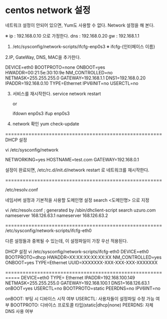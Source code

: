 # centos network 설정 #

네트워크 설정이 안되어 있으면, Yum도 사용할 수 없다. 
Network 설정을 해 본다. 

※ ip : 192.168.0.10 으로 가정한다. 
   dns : 192.168.0.20
   gw : 192.168.1.1

1. /etc/sysconfig/network-scripts/ifcfg-enp0s3
   ※ ifcfg-{인터페이스 이름}

2.IP, GateWay, DNS, MAC을 추가한다. 

DEVICE=eth0
BOOTPROTO=none
ONBOOT=yes
HWADDR=00:21:5e:30:10:9e
NM_CONTROLLED=no
NETMASK=255.255.255.0
GATEWAY=192.168.1.1
DNS1=192.168.0.20
IPADDR=192.168.0.10 
TYPE=Ethernet
IPV6INIT=no
USERCTL=no

3. 서비스를 재시작한다. 
   service network restart
   
   or 

   ifdown enp0s3
   ifup enp0s3

4. network 확인
   yum check-update


======================================================
DHCP 설정 

vi /etc/sysconfig/network

NETWORKING=yes 
HOSTNAME=test.com 
GATEWAY=192.168.0.1

설정이 완료되면, 
/etc/rc.d/init.d/network restart 로 네트워크를 재시작한다.

======================================================

/etc/resolv.conf

네임서버 설정과 기본적을 사용할 도메인명 설정
 search <도메인명>
으로 지정

vi /etc/resolv.conf 
; generated by /sbin/dhclient-script 
search uzuro.com 
nameserver 168.126.63.1 
nameserver 168.126.63.2 

======================================================
/etc/sysconfig/network-scripts/ifcfg-eth0

다른 설정들과 중복될 수 있는데, 이 설정파일이 가장 우선 적용된다. 

DHCP 설정
vi /etc/sysconfig/network-scripts/ifcfg-eth0 
DEVICE=eth0 
BOOTPROTO=dhcp 
HWADDR=XX:XX:XX:XX:XX:XX 
NM_CONTROLLED=yes 
ONBOOT=yes 
TYPE=Ethernet 
UUID=XXXXXXX-XXX-XXX-XXX-XXXXXXX


===========================================================
DEVICE=eth0
TYPE= Ethernet
IPADDR=192.168.100.149
NETMASK=255.255.255.0
GATEWAY=192.168.100.1
DNS1=168.126.63.1
onBOOT=yes 
USERCTL=no
BOOTPROTO=static
PEERDNS=no
IPV6INT=no


onBOOT: 부팅 시 디바이스 시작 여부
USERCTL: 사용자들이 설정파일 수정 가능 여부
BOOTPROTO: 디바이스 프로토콜 타입(static|dhcp|none)
PEERDNS: 자체 DNS 사용 여부 

           













